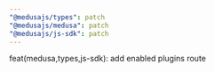 ```yaml
---
"@medusajs/types": patch
"@medusajs/medusa": patch
"@medusajs/js-sdk": patch
---
```


feat(medusa,types,js-sdk): add enabled plugins route
